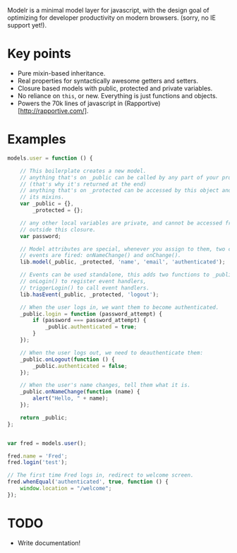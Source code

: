 Modelr is a minimal model layer for javascript, with the design goal of optimizing for
developer productivity on modern browsers. (sorry, no IE support yet!).

Key points
==========

* Pure mixin-based inheritance.
* Real properties for syntactically awesome getters and setters.
* Closure based models with public, protected and private variables.
* No reliance on `this`, or new. Everything is just functions and objects.
* Powers the 70k lines of javascript in (Rapportive)[http://rapportive.com/].

Examples
========

```javascript
models.user = function () {

    // This boilerplate creates a new model.
    // anything that's on _public can be called by any part of your program
    // (that's why it's returned at the end)
    // anything that's on _protected can be accessed by this object and
    // its mixins.
    var _public = {},
        _protected = {};

    // any other local variables are private, and cannot be accessed from
    // outside this closure.
    var password;

    // Model attributes are special, whenever you assign to them, two change
    // events are fired: onNameChange() and onChange().
    lib.model(_public, _protected, 'name', 'email', 'authenticated');

    // Events can be used standalone, this adds two functions to _public.
    // onLogin() to register event handlers,
    // triggerLogin() to call event handlers.
    lib.hasEvent(_public, _protected, 'logout');

    // When the user logs in, we want them to become authenticated.
    _public.login = function (password_attempt) {
        if (password === password_attempt) {
            _public.authenticated = true;
        }
    });

    // When the user logs out, we need to deauthenticate them:
    _public.onLogout(function () {
        _public.authenticated = false;
    });

    // When the user's name changes, tell them what it is.
    _public.onNameChange(function (name) {
        alert("Hello, " + name);
    });

    return _public;
};


var fred = models.user();

fred.name = 'Fred';
fred.login('test');

// The first time Fred logs in, redirect to welcome screen.
fred.whenEqual('authenticated', true, function () {
    window.location = "/welcome";
});

```

TODO
====

* Write documentation!
